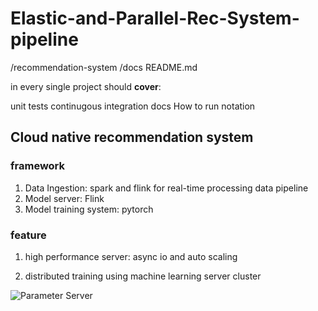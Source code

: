 # Elastic-and-Parallel-Rec-System-pipeline
/recommendation-system
/docs
README.md

in every single project should **cover**:

unit tests
continugous integration
docs
How to run
notation

## Cloud native recommendation system
### framework
1. Data Ingestion: spark and flink for real-time processing data pipeline
2. Model server: Flink
3. Model training system: pytorch

### feature
1. high performance server: async io and auto scaling

2. distributed training using machine learning server cluster

![Parameter Server](https://github.com/ZhiHanZ/Elastic-and-Parallel-Rec-System-pipeline/blob/main/resources/webroot/fg14.png)
